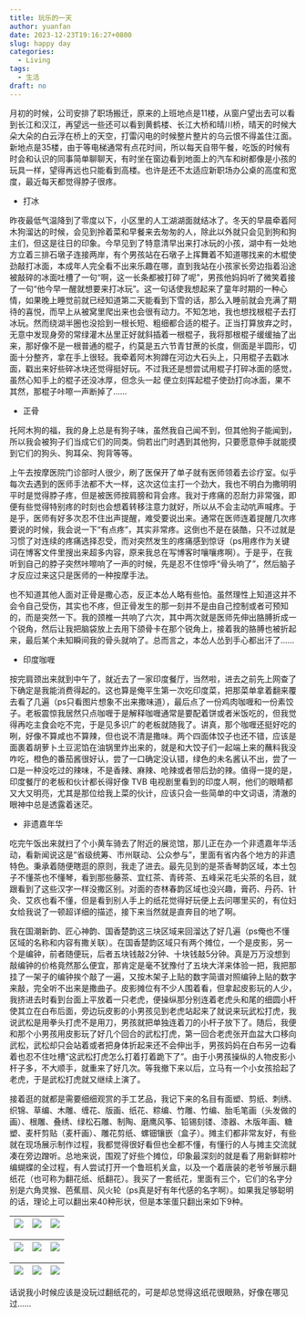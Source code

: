 ```yaml
---
title: 玩乐的一天
author: yuanfan
date: 2023-12-23T19:16:27+0800
slug: happy day
categories:
  - Living
tags:
  - 生活
draft: no
---
```


<!--more-->

月初的时候，公司安排了职场搬迁，原来的上班地点是11楼，从窗户望出去可以看到长江和汉江，再望远一些还可以看到黄鹤楼、长江大桥和晴川桥，晴天的时候大朵大朵的白云浮在桥上的天空，打雷闪电的时候整片整片的乌云恨不得盖住江面。新地点是35楼，由于等电梯通常有点花时间，所以每天自带午餐，吃饭的时候有时会和认识的同事简单聊聊天，有时坐在窗边看到地面上的汽车和树都像是小孩的玩具一样，望得再远也只能看到高楼。也许是还不太适应新职场办公桌的高度和宽度，最近每天都觉得脖子很疼。

+ 打冰

昨夜最低气温降到了零度以下，小区里的人工湖湖面就结冰了。冬天的早晨牵着阿木狗溜达的时候，会见到拎着菜和早餐来去匆匆的人，除此以外就只会见到狗和狗主们，但这是往日的印象。今早见到了特意清早出来打冰玩的小孩，湖中有一处地方立着三排石墩子连接两岸，有个男孩站在石墩子上挥舞着不知道哪找来的木棍使劲敲打冰面，本成年人完全看不出来乐趣在哪，直到我站在小孩家长旁边指着沿途被敲碎的冰面吐槽了一句“啊，这一长条都被打碎了呢”，男孩他妈妈听了微笑着接了一句“他今早一醒就想要来打冰玩”。这一句话使我想起来了童年时期的一种心情，如果晚上睡觉前就已经知道第二天能看到下雪的话，那么入睡前就会充满了期待的喜悦，而早上从被窝里爬出来也会很有动力。不知怎地，我也想找根棍子去打冰玩。然而绕湖半圈也没拾到一根长短、粗细都合适的棍子。正当打算放弃之时，无意中发现身旁的常绿灌木丛里正好就斜插着一根棍子，我将那根棍子缓缓抽了出来，那好像不是一根普通的棍子，约莫是五六节青甘蔗的长度，侧面是半圆形，切面十分整齐，拿在手上很轻。我牵着阿木狗蹲在河边大石头上，只用棍子去戳冰面，戳出来好些碎冰块还觉得挺好玩。不过我还是想尝试用棍子打碎冰面的感觉，虽然心知手上的棍子还没冰厚，但念头一起
便立刻挥起棍子使劲打向冰面，果不其然，那棍子咔嚓一声断掉了……

+ 正骨

托阿木狗的福，我的身上总是有狗子味，虽然我自己闻不到，但其他狗子能闻到，所以我会被狗子们当成它们的同类。倘若出门时遇到其他狗，只要愿意伸手就能摸到它们的狗头、狗耳朵、狗背等等。

上午去按摩医院门诊部时人很少，刷了医保开了单子就有医师领着去诊疗室。似乎每次去遇到的医师手法都不大一样，这次这位主打一个劲大，我也不明白为撒明明平时是觉得脖子疼，但是被医师按肩膀和背会疼。我对于疼痛的忍耐力非常强，即便有些觉得特别疼的时刻也会想着转移注意力就好，所以从不会主动吭声喊疼。于是乎，医师有好多次忍不住出声提醒，难受要说出来。通常在医师连着提醒几次疼要说的时候，我会说一下“有点疼”，其实非常疼。这倒也不是在装酷，只不过就是习惯了对连续的疼痛选择忍受，而对突然发生的疼痛感到惊讶（ps用疼作为关键词在博客文件里搜出来超多内容，原来我总在写博客时嚷嚷疼啊）。于是乎，在我听到自己的脖子突然咔嚓响了一声的时候，先是忍不住惊呼“骨头响了”，然后脑子才反应过来这只是医师的一种按摩手法。

也不知道其他人面对正骨是撒心态，反正本怂人略有些怕。虽然理性上知道这并不会令自己受伤，其实也不疼，但正骨发生的那一刻并不是由自己控制或者可预知的，而是突然一下。我的颈椎一共响了六次，其中两次就是医师先伸出胳膊折成一个锐角，然后让我把脑袋放上去用下颌骨卡在那个锐角上，接着我的胳膊也被折起来，最后某个未知瞬间我的骨头就响了。总而言之，本怂人怂到手心都出汗了……

+ 印度咖喱

按完肩颈出来就到中午了，就近去了一家印度餐厅，当然啦，进去之前先上网查了下确定是我能消费得起的。这也算是俺平生第一次吃印度菜，把那菜单拿着翻来覆去看了几遍（ps只看图片想象不出来撒味道），最后点了一份鸡肉咖喱和一份素饺子。老板震惊我居然只点咖喱于是解释咖喱通常是要配着饼或者米饭吃的，但我觉得再吃主食会吃不完，于是见多识广的老板就随我了。讲真，那个咖喱还挺好吃的咧，好像不算咸也不算辣，但也说不清是撒味。两个四面体饺子也还不错，应该是面裹着胡萝卜土豆泥馅在油锅里炸出来的，就是和大饺子们一起端上来的蘸料我没咋吃，橙色的番茄酱很好认，尝了一口确定没认错，绿色的未名酱认不出，尝了一口是一种没吃过的辣味，不是香辣、麻辣、呛辣或者带后劲的辣。值得一提的是，印度餐厅的老板和伙计都长得好像 TVB 电视剧里看到的印度人啊，他们的眼睛都又大又明亮，尤其是那位给我上菜的伙计，应该只会一些简单的中文词语，清澈的眼神中总是透露着迷茫。

+ 非遗嘉年华

吃完午饭出来就扫了个小黄车骑去了附近的展览馆，那儿正在办一个非遗嘉年华活动，看新闻说这是“省级统筹、市州联动、公众参与”，里面有省内各个地方的非遗特色。秉承着随便瞎逛的原则，我走了进去。最先见到的是茶香琴韵区域，本土包子不懂茶也不懂琴，看到那些藤茶、宜红茶、青砖茶、五峰采花毛尖茶的名目，就跟看到了这些汉字一样没撒区别。对面的杏林春韵区域也没兴趣，膏药、丹药、针灸、艾疚也看不懂，但是看到别人手上的纸花觉得好玩便上去问哪里买的，有位妇女给我说了一顿超详细的描述，接下来当然就是直奔目的地了啊。

我在国潮新韵、匠心神韵、国香楚韵这三块区域来回溜达了好几遍（ps俺也不懂区域的名称和内容有撒关联）。在国香楚韵区域只有两个摊位，一个是皮影，另一个是编钟，前者随便玩，后者五块钱敲2分钟、十块钱敲5分钟。真是万万没想到敲编钟的价格竟然那么便宜，那肯定是毫不犹豫付了五块大洋来体验一把，我把那挂了一架子的编钟挨个敲了一遍，又按木架子上贴的数字简谱对照编钟上贴的数字来敲，完全听不出来是撒曲子。皮影摊位有不少人围着看，但拿起皮影玩的人少，我挤进去时看到台面上平放着一只老虎，便操纵那分别连着老虎头和尾的细圆小杆使其立在白布后面，旁边玩皮影的小男孩见到老虎站起来了就说来玩武松打虎，我说武松是用拳头打虎不是用刀，男孩就把单独连着刀的小杆子放下了。随后，我便和那个小男孩用皮影玩了好几个回合的武松打虎，第一回合老虎张开血盆大口移向武松，武松却只会站着或者把身体折起来还不会伸出手，男孩妈妈在白布另一边看着也忍不住吐槽“这武松打虎怎么打着打着跪下了”。由于小男孩操纵的人物皮影小杆子多，不大顺手，就重来了好几次。等我撤下来以后，立马有一个小女孩拾起了老虎，于是武松打虎就又继续上演了。

接着逛的就都是需要细细观赏的手工艺品，我记下来的名目有面塑、剪纸、刺绣、织锦、草编、木雕、缠花、版画、纸花、粽编、竹雕、竹编、胎毛笔画（头发做的画）、根雕、叠绣、绿松石雕、制陶、磨鹰风筝、铅锡刻镂、漆器、木版年画、糖塑、麦杆剪贴（麦杆画）、雕花剪纸、螺钿镶嵌（盒子）。摊主们都非常友好，有些就在现场展示制作过程，我都觉得很好看但也全都不懂，有懂行的人与摊主交流就凑在旁边蹭听。总地来说，围观了好些个摊位，印象最深刻的就是看了用新鲜粽叶编蝴蝶的全过程，有人尝试打开一个鲁班机关盒，以及一个着唐装的老爷爷展示翻纸花（也可称为翻花纸、纸翻花）。我买了一套纸花，里面有三个，它们的名字分别是六角灵猴、芭蕉扇、风火轮（ps真是好有年代感的名字啊）。如果我足够聪明的话，理论上可以翻出来40种形状，但是本笨蛋只翻出来如下9种。

|![](https://yuanfan.rbind.io/images/2023/2023-12-23-1.jpg)|![](https://yuanfan.rbind.io/images/2023/2023-12-23-2.jpg)|![](https://yuanfan.rbind.io/images/2023/2023-12-23-3.jpg)|
|:-:|:-:|:-:|

|![](https://yuanfan.rbind.io/images/2023/2023-12-23-4.jpg)|![](https://yuanfan.rbind.io/images/2023/2023-12-23-5.jpg)|![](https://yuanfan.rbind.io/images/2023/2023-12-23-6.jpg)|
|:-:|:-:|:-:|

|![](https://yuanfan.rbind.io/images/2023/2023-12-23-7.jpg)|![](https://yuanfan.rbind.io/images/2023/2023-12-23-8.jpg)|![](https://yuanfan.rbind.io/images/2023/2023-12-23-9.jpg)|
|:-:|:-:|:-:|

话说我小时候应该是没玩过翻纸花的，可是却总觉得这纸花很眼熟，好像在哪见过……
